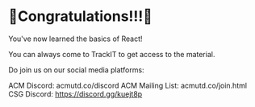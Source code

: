 # 🎊Congratulations!!!🎊

You've now learned the basics of React!

You can always come to TrackIT to get access to the material.

Do join us on our social media platforms:

ACM Discord: acmutd.co/discord
ACM Mailing List: acmutd.co/join.html
CSG Discord: https://discord.gg/kuejt8p

